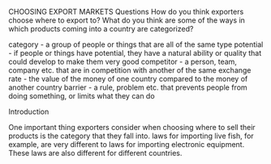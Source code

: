 CHOOSING EXPORT MARKETS
Questions
How do you think exporters choose where to export to?
What do you think are some of the ways in which products coming into a country are categorized?

category - a group of people or things that are all of the same type
potential - if people or things have potential, they have a natural ability or quality that could develop to make them very good
competitor - a person, team, company etc. that are in competition with another of the same
exchange rate - the value of the money of one country compared to the money of another country
barrier - a rule, problem etc. that prevents people from doing something, or limits what they can do

Introduction

One important thing exporters consider when choosing where to sell their products is the category that they fall into. laws for importing live fish, for example, are very different to laws for importing electronic equipment. These laws are also different for different countries.



